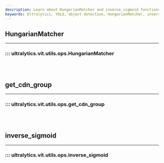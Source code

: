 ```yaml
---
description: Learn about HungarianMatcher and inverse_sigmoid functions in the Ultralytics YOLO Docs. Improve your object detection skills today!.
keywords: Ultralytics, YOLO, object detection, HungarianMatcher, inverse_sigmoid
---
```


## HungarianMatcher
---

### ::: ultralytics.vit.utils.ops.HungarianMatcher

<br><br>

## get_cdn_group
---

### ::: ultralytics.vit.utils.ops.get_cdn_group

<br><br>

## inverse_sigmoid
---

### ::: ultralytics.vit.utils.ops.inverse_sigmoid

<br><br>